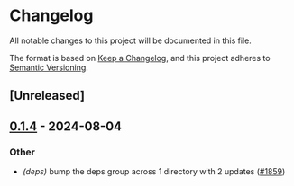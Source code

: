 # Changelog
All notable changes to this project will be documented in this file.

The format is based on [Keep a Changelog](https://keepachangelog.com/en/1.0.0/),
and this project adheres to [Semantic Versioning](https://semver.org/spec/v2.0.0.html).

## [Unreleased]

## [0.1.4](https://github.com/cargo-bins/cargo-binstall/compare/fs-lock-v0.1.3...fs-lock-v0.1.4) - 2024-08-04

### Other
- *(deps)* bump the deps group across 1 directory with 2 updates ([#1859](https://github.com/cargo-bins/cargo-binstall/pull/1859))
